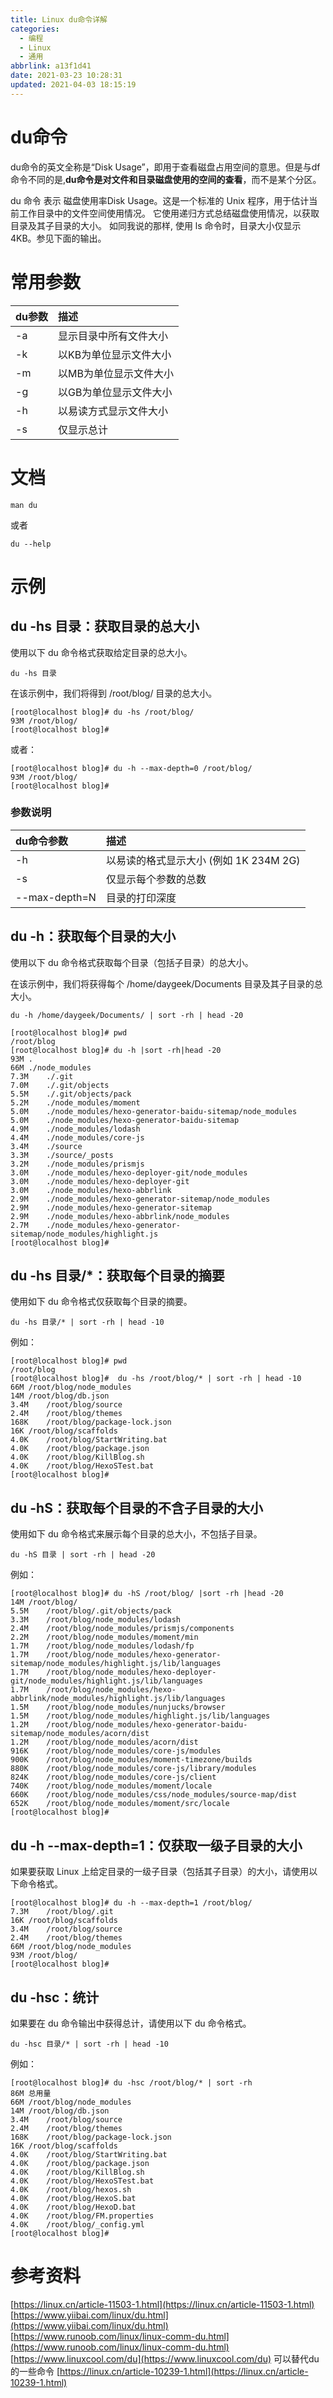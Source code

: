 ```yaml
---
title: Linux du命令详解
categories: 
  - 编程
  - Linux
  - 通用
abbrlink: a13f1d41
date: 2021-03-23 10:28:31
updated: 2021-04-03 18:15:19
---
```

# du命令
du命令的英文全称是“Disk Usage”，即用于查看磁盘占用空间的意思。但是与df命令不同的是,**du命令是对文件和目录磁盘使用的空间的查看**，而不是某个分区。

du 命令 表示 磁盘使用率Disk Usage。这是一个标准的 Unix 程序，用于估计当前工作目录中的文件空间使用情况。
它使用递归方式总结磁盘使用情况，以获取目录及其子目录的大小。
如同我说的那样, 使用 ls 命令时，目录大小仅显示 4KB。参见下面的输出。

# 常用参数

|du参数|描述|
|:---|:---|
|-a|显示目录中所有文件大小|
|-k|以KB为单位显示文件大小|
|-m|以MB为单位显示文件大小|
|-g|以GB为单位显示文件大小|
|-h|以易读方式显示文件大小|
|-s|仅显示总计|

# 文档
```
man du
```
或者
```
du --help
```
# 示例
## du -hs 目录：获取目录的总大小
使用以下 du 命令格式获取给定目录的总大小。
```
du -hs 目录
```
在该示例中，我们将得到 /root/blog/ 目录的总大小。
```
[root@localhost blog]# du -hs /root/blog/
93M	/root/blog/
[root@localhost blog]#
```
或者：
```
[root@localhost blog]# du -h --max-depth=0 /root/blog/
93M	/root/blog/
[root@localhost blog]# 
```
### 参数说明

|du命令参数|描述|
|:---|:---|
|-h|以易读的格式显示大小 (例如 1K 234M 2G)|
|-s|仅显示每个参数的总数|
|--max-depth=N|目录的打印深度|


## du -h：获取每个目录的大小
使用以下 du 命令格式获取每个目录（包括子目录）的总大小。

在该示例中，我们将获得每个 /home/daygeek/Documents 目录及其子目录的总大小。
```
du -h /home/daygeek/Documents/ | sort -rh | head -20
```
```
[root@localhost blog]# pwd
/root/blog
[root@localhost blog]# du -h |sort -rh|head -20
93M	.
66M	./node_modules
7.3M	./.git
7.0M	./.git/objects
5.5M	./.git/objects/pack
5.2M	./node_modules/moment
5.0M	./node_modules/hexo-generator-baidu-sitemap/node_modules
5.0M	./node_modules/hexo-generator-baidu-sitemap
4.9M	./node_modules/lodash
4.4M	./node_modules/core-js
3.4M	./source
3.3M	./source/_posts
3.2M	./node_modules/prismjs
3.0M	./node_modules/hexo-deployer-git/node_modules
3.0M	./node_modules/hexo-deployer-git
3.0M	./node_modules/hexo-abbrlink
2.9M	./node_modules/hexo-generator-sitemap/node_modules
2.9M	./node_modules/hexo-generator-sitemap
2.9M	./node_modules/hexo-abbrlink/node_modules
2.7M	./node_modules/hexo-generator-sitemap/node_modules/highlight.js
[root@localhost blog]# 
```
## du -hs 目录/*：获取每个目录的摘要
使用如下 du 命令格式仅获取每个目录的摘要。
```
du -hs 目录/* | sort -rh | head -10
```
例如：
```
[root@localhost blog]# pwd
/root/blog
[root@localhost blog]#  du -hs /root/blog/* | sort -rh | head -10
66M	/root/blog/node_modules
14M	/root/blog/db.json
3.4M	/root/blog/source
2.4M	/root/blog/themes
168K	/root/blog/package-lock.json
16K	/root/blog/scaffolds
4.0K	/root/blog/StartWriting.bat
4.0K	/root/blog/package.json
4.0K	/root/blog/KillBlog.sh
4.0K	/root/blog/HexoSTest.bat
[root@localhost blog]# 
```

## du -hS：获取每个目录的不含子目录的大小
使用如下 du 命令格式来展示每个目录的总大小，不包括子目录。
```
du -hS 目录 | sort -rh | head -20
```
例如：
```
[root@localhost blog]# du -hS /root/blog/ |sort -rh |head -20
14M	/root/blog/
5.5M	/root/blog/.git/objects/pack
3.3M	/root/blog/node_modules/lodash
2.4M	/root/blog/node_modules/prismjs/components
2.2M	/root/blog/node_modules/moment/min
1.7M	/root/blog/node_modules/lodash/fp
1.7M	/root/blog/node_modules/hexo-generator-sitemap/node_modules/highlight.js/lib/languages
1.7M	/root/blog/node_modules/hexo-deployer-git/node_modules/highlight.js/lib/languages
1.7M	/root/blog/node_modules/hexo-abbrlink/node_modules/highlight.js/lib/languages
1.5M	/root/blog/node_modules/nunjucks/browser
1.5M	/root/blog/node_modules/highlight.js/lib/languages
1.2M	/root/blog/node_modules/hexo-generator-baidu-sitemap/node_modules/acorn/dist
1.2M	/root/blog/node_modules/acorn/dist
916K	/root/blog/node_modules/core-js/modules
900K	/root/blog/node_modules/moment-timezone/builds
880K	/root/blog/node_modules/core-js/library/modules
824K	/root/blog/node_modules/core-js/client
740K	/root/blog/node_modules/moment/locale
660K	/root/blog/node_modules/css/node_modules/source-map/dist
652K	/root/blog/node_modules/moment/src/locale
[root@localhost blog]#
```
## du -h --max-depth=1：仅获取一级子目录的大小
如果要获取 Linux 上给定目录的一级子目录（包括其子目录）的大小，请使用以下命令格式。
```
[root@localhost blog]# du -h --max-depth=1 /root/blog/
7.3M	/root/blog/.git
16K	/root/blog/scaffolds
3.4M	/root/blog/source
2.4M	/root/blog/themes
66M	/root/blog/node_modules
93M	/root/blog/
[root@localhost blog]#
```
## du -hsc：统计
如果要在 du 命令输出中获得总计，请使用以下 du 命令格式。
```
du -hsc 目录/* | sort -rh | head -10
```
例如：
```
[root@localhost blog]# du -hsc /root/blog/* | sort -rh
86M	总用量
66M	/root/blog/node_modules
14M	/root/blog/db.json
3.4M	/root/blog/source
2.4M	/root/blog/themes
168K	/root/blog/package-lock.json
16K	/root/blog/scaffolds
4.0K	/root/blog/StartWriting.bat
4.0K	/root/blog/package.json
4.0K	/root/blog/KillBlog.sh
4.0K	/root/blog/HexoSTest.bat
4.0K	/root/blog/hexos.sh
4.0K	/root/blog/HexoS.bat
4.0K	/root/blog/HexoD.bat
4.0K	/root/blog/FM.properties
4.0K	/root/blog/_config.yml
[root@localhost blog]# 
```

# 参考资料
[https://linux.cn/article-11503-1.html](https://linux.cn/article-11503-1.html)
[https://www.yiibai.com/linux/du.html](https://www.yiibai.com/linux/du.html)
[https://www.runoob.com/linux/linux-comm-du.html](https://www.runoob.com/linux/linux-comm-du.html)
[https://www.linuxcool.com/du](https://www.linuxcool.com/du)
可以替代du的一些命令
[https://linux.cn/article-10239-1.html](https://linux.cn/article-10239-1.html)
